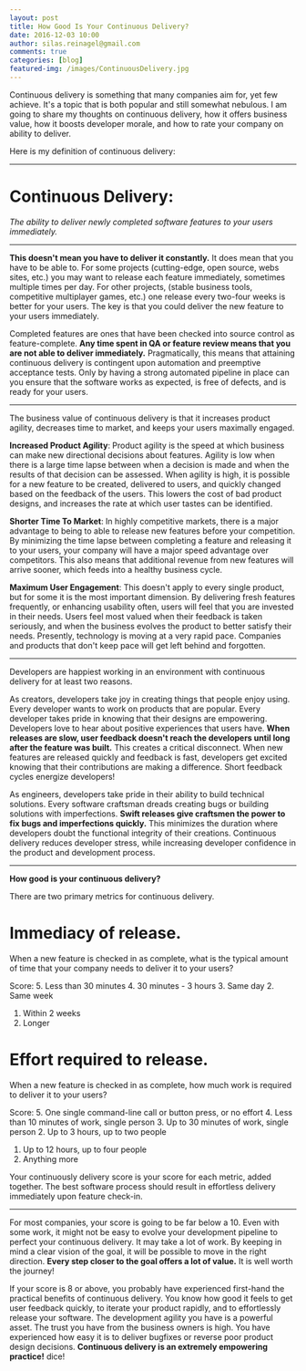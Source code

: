```yaml
---
layout: post
title: How Good Is Your Continuous Delivery?
date: 2016-12-03 10:00
author: silas.reinagel@gmail.com
comments: true
categories: [blog]
featured-img: /images/ContinuousDelivery.jpg
---
```


Continuous delivery is something that many companies aim for, yet few achieve. It's a topic that is both popular and still somewhat nebulous. I am going to share my thoughts on continuous delivery, how it offers business value, how it boosts developer morale, and how to rate your company on ability to deliver.

Here is my definition of continuous delivery:

----

# <strong>Continuous Delivery: </strong>

<em>The ability to deliver newly completed software features to your users immediately.</em> 

----

<strong>This doesn't mean you have to deliver it constantly.</strong> It does mean that you have to be able to. For some projects (cutting-edge, open source, webs sites, etc.) you may want to release each feature immediately, sometimes multiple times per day. For other projects, (stable business tools, competitive multiplayer games, etc.) one release every two-four weeks is better for your users. The key is that you could deliver the new feature to your users immediately. 

Completed features are ones that have been checked into source control as feature-complete. <strong>Any time spent in QA or feature review means that you are not able to deliver immediately.</strong> Pragmatically, this means that attaining continuous delivery is contingent upon automation and preemptive acceptance tests. Only by having a strong automated pipeline in place can you ensure that the software works as expected, is free of defects, and is ready for your users.

----

The business value of continuous delivery is that it increases product agility, decreases time to market, and keeps your users maximally engaged. 

<strong>Increased Product Agility</strong>: Product agility is the speed at which business can make new directional decisions about features. Agility is low when there is a large time lapse between when a decision is made and when the results of that decision can be assessed. When agility is high, it is possible for a new feature to be created, delivered to users, and quickly changed based on the feedback of the users. This lowers the cost of bad product designs, and increases the rate at which user tastes can be identified.

<strong>Shorter Time To Market</strong>: In highly competitive markets, there is a major advantage to being to able to release new features before your competition. By minimizing the time lapse between completing a feature and releasing it to your users, your company will have a major speed advantage over competitors. This also means that additional revenue from new features will arrive sooner, which feeds into a healthy business cycle. 

<strong>Maximum User Engagement</strong>: This doesn't apply to every single product, but for some it is the most important dimension. By delivering fresh features frequently, or enhancing usability often, users will feel that you are invested in their needs. Users feel most valued when their feedback is taken seriously, and when the business evolves the product to better satisfy their needs. Presently, technology is moving at a very rapid pace. Companies and products that don't keep pace will get left behind and forgotten. 

---- 

Developers are happiest working in an environment with continuous delivery for at least two reasons. 

As creators, developers take joy in creating things that people enjoy using. Every developer wants to work on products that are popular. Every developer takes pride in knowing that their designs are empowering. Developers love to hear about positive experiences that users have. <strong>When releases are slow, user feedback doesn't reach the developers until long after the feature was built.</strong> This creates a critical disconnect. When new features are released quickly and feedback is fast, developers get excited knowing that their contributions are making a difference. Short feedback cycles energize developers!

As engineers, developers take pride in their ability to build technical solutions. Every software craftsman dreads creating bugs or building solutions with imperfections. <strong>Swift releases give craftsmen the power to fix bugs and imperfections quickly.</strong> This minimizes the duration where developers doubt the functional integrity of their creations. Continuous delivery reduces developer stress, while increasing developer confidence in the product and development process. 

----

<strong>How good is your continuous delivery?</strong>

There are two primary metrics for continuous delivery.

# <strong>Immediacy of release.</strong>

When a new feature is checked in as complete, what is the typical amount of time that your company needs to deliver it to your users?

Score:
5. Less than 30 minutes
4. 30 minutes - 3 hours
3. Same day
2. Same week
1. Within 2 weeks
0. Longer

# <strong>Effort required to release.</strong>

When a new feature is checked in as complete, how much work is required to deliver it to your users?

Score:
5. One single command-line call or button press, or no effort
4. Less than 10 minutes of work, single person
3. Up to 30 minutes of work, single person
2. Up to 3 hours, up to two people
1. Up to 12 hours, up to four people
0. Anything more

Your continuously delivery score is your score for each metric, added together. The best software process should result in effortless delivery immediately upon feature check-in. 

----

For most companies, your score is going to be far below a 10. Even with some work, it might not be easy to evolve your development pipeline to perfect your continuous delivery. It may take a lot of work. By keeping in mind a clear vision of the goal, it will be possible to move in the right direction. <strong>Every step closer to the goal offers a lot of value.</strong> It is well worth the journey!

If your score is 8 or above, you probably have experienced first-hand the practical benefits of continuous delivery. You know how good it feels to get user feedback quickly, to iterate your product rapidly, and to effortlessly release your software. The development agility you have is a powerful asset. The trust you have from the business owners is high. You have experienced how easy it is to deliver bugfixes or reverse poor product design decisions. <strong>Continuous delivery is an extremely empowering practice!</strong>
dice!</strong>
